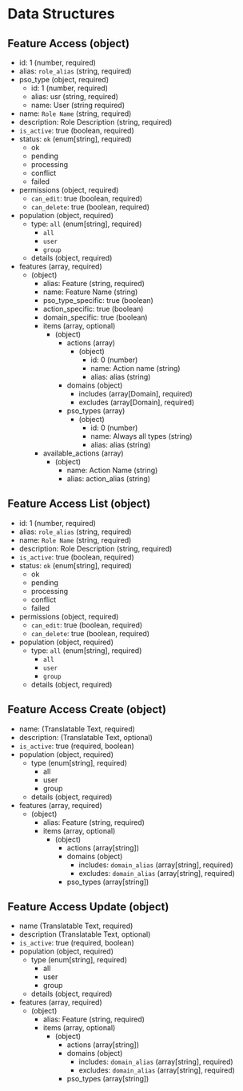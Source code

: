 # Data Structures

## Feature Access (object)

+ id: 1 (number, required)
+ alias: `role_alias` (string, required)
+ pso_type (object, required)
  + id: 1 (number, required)
  + alias: usr (string, required)
  + name: User (string required)
+ name: `Role Name` (string, required)
+ description: Role Description (string, required)
+ `is_active`: true (boolean, required)
+ status: `ok` (enum[string], required)
    - ok
    - pending
    - processing
    - conflict
    - failed
+ permissions (object, required)
    + `can_edit`: true (boolean, required)
    + `can_delete`: true (boolean, required)
+ population (object, required)
    + type: `all` (enum[string], required)
        - `all`
        - `user`
        - `group`
    + details (object, required)
+ features (array, required)
    + (object)
        + alias: Feature (string, required)
        + name: Feature Name (string)
        + pso_type_specific: true (boolean)
        + action_specific: true (boolean)
        + domain_specific: true (boolean)
        + items (array, optional)
            + (object)
                + actions (array)
                    + (object)
                        + id: 0 (number)
                        + name: Action name (string)
                        + alias: alias (string)
                + domains (object)
                    + includes (array[Domain], required)
                    + excludes (array[Domain], required)
                + pso_types (array)
                    + (object)
                        + id: 0 (number)
                        + name: Always all types (string)
                        + alias: alias (string)
        + available_actions (array)
            + (object)
                + name: Action Name (string)
                + alias: action_alias (string)

## Feature Access List (object)

+ id: 1 (number, required)
+ alias: `role_alias` (string, required)
+ name: `Role Name` (string, required)
+ description: Role Description (string, required)
+ `is_active`: true (boolean, required)
+ status: `ok` (enum[string], required)
    - ok
    - pending
    - processing
    - conflict
    - failed
+ permissions (object, required)
    + `can_edit`: true (boolean, required)
    + `can_delete`: true (boolean, required)
+ population (object, required)
    + type: `all` (enum[string], required)
        - `all`
        - `user`
        - `group`
    + details (object, required)

## Feature Access Create (object)

+ name: (Translatable Text, required)
+ description: (Translatable Text, optional)
+ `is_active`: true (required, boolean)
+ population (object, required)
    + type (enum[string], required)
        - all
        - user
        - group
    + details (object, required)
+ features (array, required)
    + (object)
        + alias: Feature (string, required)
        + items (array, optional)
            + (object)
                + actions (array[string])
                + domains (object)
                    + includes: `domain_alias` (array[string], required)
                    + excludes: `domain_alias` (array[string], required)
                + pso_types (array[string])

## Feature Access Update (object)

+ name (Translatable Text, required)
+ description (Translatable Text, optional)
+ `is_active`: true (required, boolean)
+ population (object, required)
    + type (enum[string], required)
        - all
        - user
        - group
    + details (object, required)
+ features (array, required)
    + (object)
        + alias: Feature (string, required)
        + items (array, optional)
            + (object)
                + actions (array[string])
                + domains (object)
                    + includes: `domain_alias` (array[string], required)
                    + excludes: `domain_alias` (array[string], required)
                + pso_types (array[string])